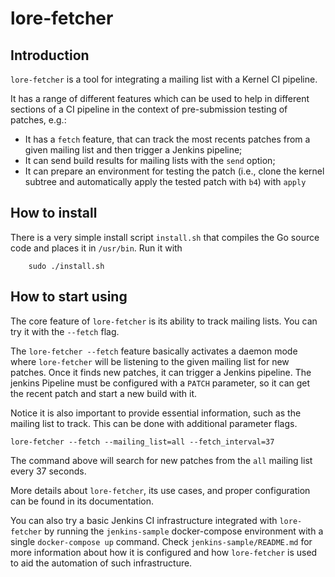 # lore-fetcher

## Introduction

`lore-fetcher` is a tool for integrating a mailing list with a Kernel CI pipeline.

It has a range of different features which can be used to help in different sections of a CI pipeline
in the context of pre-submission testing of patches, e.g.:
+ It has a `fetch` feature, that can track the most recents patches from a given mailing list and
then trigger a Jenkins pipeline;
+ It can send build results for mailing lists with the `send` option;
+ It can prepare an environment for testing the patch (i.e., clone the kernel subtree and automatically apply
the tested patch with `b4`) with `apply`

## How to install

There is a very simple install script `install.sh` that compiles the Go source code and places it in `/usr/bin`.
Run it with 

```
    sudo ./install.sh
```

## How to start using

The core feature of `lore-fetcher` is its ability to track mailing lists. You can try it with the `--fetch` flag.


The `lore-fetcher --fetch` feature basically activates a daemon mode where `lore-fetcher` will be listening
to the given mailing list for new patches. Once it finds new patches, it can trigger a Jenkins pipeline.
The jenkins Pipeline must be configured with a `PATCH` parameter, so it can get the recent patch and start
a new build with it.

Notice it is also important to provide essential information, such as the mailing list to track. This can be done
with additional parameter flags.

```
lore-fetcher --fetch --mailing_list=all --fetch_interval=37
```

The command above will search for new patches from the `all` mailing list every 37 seconds. 

More details about `lore-fetcher`, its use cases, and proper configuration can be found in its documentation.

You can also try a basic Jenkins CI infrastructure integrated with `lore-fetcher` by running the `jenkins-sample` docker-compose
environment with a single `docker-compose up` command. Check `jenkins-sample/README.md` for more information about
how it is configured and how `lore-fetcher` is used to aid the automation of such infrastructure.
